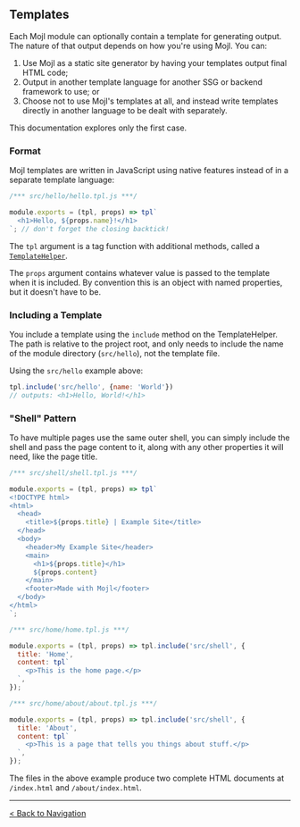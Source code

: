 ## Templates

Each Mojl module can optionally contain a template for generating output. The nature of that output depends on how you're using Mojl. You can:

1. Use Mojl as a static site generator by having your templates output final HTML code;
2. Output in another template language for another SSG or backend framework to use; or
3. Choose not to use Mojl's templates at all, and instead write templates directly in another language to be dealt with separately.

This documentation explores only the first case.

### Format

Mojl templates are written in JavaScript using native features instead of in a separate template language:

```javascript
/*** src/hello/hello.tpl.js ***/

module.exports = (tpl, props) => tpl`
  <h1>Hello, ${props.name}!</h1>
`; // don't forget the closing backtick!
```

The `tpl` argument is a tag function with additional methods, called a [`TemplateHelper`](api.md#templatehelper).

The `props` argument contains whatever value is passed to the template when it is included. By convention this is an object with named properties, but it doesn't have to be.

### Including a Template

You include a template using the `include` method on the TemplateHelper. The path is relative to the project root, and only needs to include the name of the module directory (`src/hello`), not the template file.

Using the `src/hello` example above:

```javascript
tpl.include('src/hello', {name: 'World'})
// outputs: <h1>Hello, World!</h1>
```

### "Shell" Pattern

To have multiple pages use the same outer shell, you can simply include the shell and pass the page content to it, along with any other properties it will need, like the page title.

```javascript
/*** src/shell/shell.tpl.js ***/

module.exports = (tpl, props) => tpl`
<!DOCTYPE html>
<html>
  <head>
    <title>${props.title} | Example Site</title>
  </head>
  <body>
    <header>My Example Site</header>
    <main>
      <h1>${props.title}</h1>
      ${props.content}
    </main>
    <footer>Made with Mojl</footer>
  </body>
</html>
`;
```

```javascript
/*** src/home/home.tpl.js ***/

module.exports = (tpl, props) => tpl.include('src/shell', {
  title: 'Home',
  content: tpl`
    <p>This is the home page.</p>
  `,
});
```

```javascript
/*** src/home/about/about.tpl.js ***/

module.exports = (tpl, props) => tpl.include('src/shell', {
  title: 'About',
  content: tpl`
    <p>This is a page that tells you things about stuff.</p>
  `,
});
```

The files in the above example produce two complete HTML documents at `/index.html` and `/about/index.html`.

---

[< Back to Navigation](index.md#navigation)